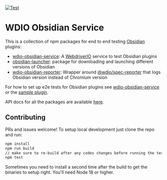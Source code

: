 [![Test](https://github.com/jesse-r-s-hines/wdio-obsidian-service/actions/workflows/test.yaml/badge.svg?branch=main)](https://github.com/jesse-r-s-hines/wdio-obsidian-service/actions/workflows/test.yaml)
# WDIO Obsidian Service

This is a collection of npm packages for end to end testing [Obsidian](https://obsidian.md) plugins:
- [wdio-obsidian-service](https://jesse-r-s-hines.github.io/wdio-obsidian-service/modules/wdio-obsidian-service.html): A [WebdriverIO](https://webdriver.io) service to test Obsidian plugins
- [obsidian-launcher](https://jesse-r-s-hines.github.io/wdio-obsidian-service/modules/obsidian-launcher.html): package for downloading and launching different versions of Obsidian
- [wdio-obsidian-reporter](https://jesse-r-s-hines.github.io/wdio-obsidian-service/modules/wdio-obsidian-reporter.html): Wrapper around [@wdio/spec-reporter](https://www.npmjs.com/package/@wdio/spec-reporter) that logs Obsidian version instead of Chromium version

For how to set up e2e tests for Obsidian plugins see
[wdio-obsidian-service](https://jesse-r-s-hines.github.io/wdio-obsidian-service/modules/wdio-obsidian-service.html) or
the [sample plugin](https://github.com/jesse-r-s-hines/wdio-obsidian-service-sample-plugin).

API docs for all the packages are available [here](https://jesse-r-s-hines.github.io/wdio-obsidian-service/index.html).

## Contributing
PRs and issues welcome! To setup local development just clone the repo and run:
```bash
npm install
npm run build
// make sure to re-build after any codes changes before running the tests
npm test
```

Sometimes you need to install a second time after the build to get the binaries to setup right. You'll need Node 18 or
higher.
